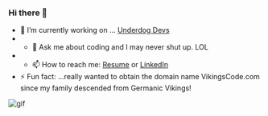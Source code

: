 ### Hi there 👋

<!--
**rickmansfield/rickmansfield** is a ✨ _special_ ✨ repository because its `README.md` (this file) appears on your GitHub profile.

Here are some ideas to get you started:
- 🌱 I’m currently learning ...
- 👯 I’m looking to collaborate on ...
- 🤔 I’m looking for help with ...
- 😄 Pronouns: ...
- 💬 Ask me about ...
- 📫 How to reach me: ...
- ⚡ Fun fact: ...
-->

- 🔭 I’m currently working on ... [Underdog Devs](https://www.underdogdevs.org/)
- - 💬 Ask me about coding and I may never shut up. LOL
- - 📫 How to reach me: [Resume](https://resume.creddle.io/resume/4uxc0m7zngm) or [LinkedIn](https://www.linkedin.com/in/peacefulrick/)
- ⚡ Fun fact: ...really wanted to obtain the domain name VikingsCode.com since my family descended from Germanic Vikings!

![gif]()
